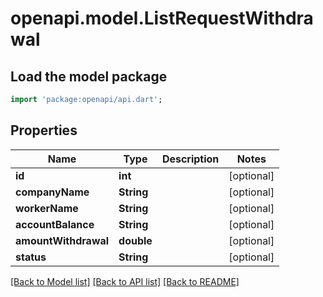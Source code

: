 # openapi.model.ListRequestWithdrawal

## Load the model package
```dart
import 'package:openapi/api.dart';
```

## Properties
Name | Type | Description | Notes
------------ | ------------- | ------------- | -------------
**id** | **int** |  | [optional] 
**companyName** | **String** |  | [optional] 
**workerName** | **String** |  | [optional] 
**accountBalance** | **String** |  | [optional] 
**amountWithdrawal** | **double** |  | [optional] 
**status** | **String** |  | [optional] 

[[Back to Model list]](../README.md#documentation-for-models) [[Back to API list]](../README.md#documentation-for-api-endpoints) [[Back to README]](../README.md)


